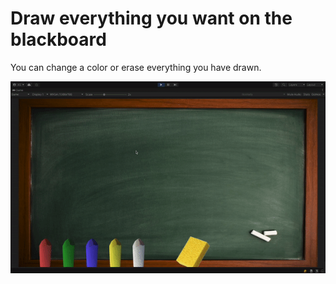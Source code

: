 # Draw everything you want on the blackboard
You can change a color or erase everything you have drawn.

![](https://github.com/alex-spiian/Unity3dPractice/blob/main/Drawing/Gifs/Preview.gif)
